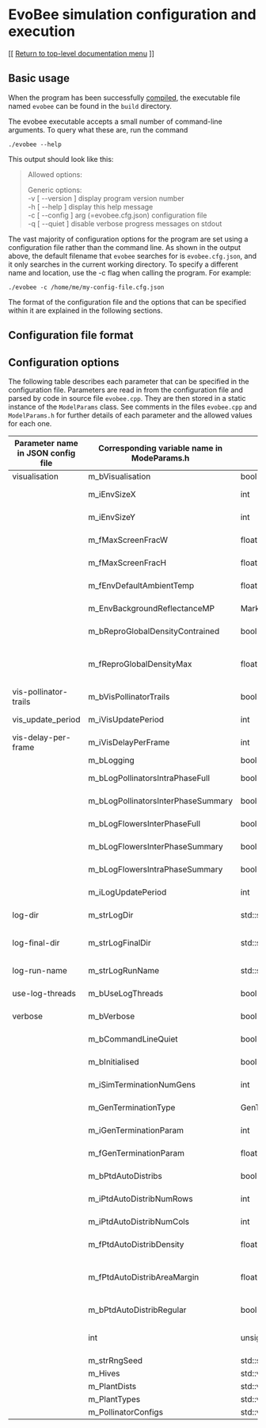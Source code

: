 # EvoBee simulation configuration and execution

[[ [Return to top-level documentation menu](../../README.md) ]]

## Basic usage

When the program has been successfully [compiled](evobee-install.md), the executable file named `evobee` can be found in the `build` directory.

The evobee executable accepts a small number of command-line arguments. To query what these are, run the command

    ./evobee --help

This output should look like this:

>  Allowed options:      
>  
> Generic options:  
> -v [ --version ] display program version number  
> -h [ --help ] display this help message  
> -c [ --config ] arg (=evobee.cfg.json) configuration file  
> -q [ --quiet ] disable verbose progress messages on stdout

The vast majority of configuration options for the program are set using a configuration file rather than the command line. As shown in the output above, the default filename that `evobee` searches for is `evobee.cfg.json`, and it only searches in the current working directory. To specify a different name and location, use the -c flag when calling the program. For example:

    ./evobee -c /home/me/my-config-file.cfg.json

The format of the configuration file and the options that can be specified within it are explained in the following sections.

## Configuration file format

## Configuration options

The following table describes each parameter that can be specified in the configuration file. Parameters are read in from the configuration file and parsed by code in source file `evobee.cpp`. They are then stored in a static instance of the `ModelParams` class. See comments in the files `evobee.cpp` and `ModelParams.h` for further details of each parameter and the allowed values for each one.

|Parameter name in JSON config file|Corresponding variable name in ModeParams.h|Type of variable|Description|
 |---|---|---|---|  
|visualisation|m_bVisualisation|bool|Use visualiation for this run?|  
| |m_iEnvSizeX|int|Environment size (num patches) in x direction|  
| |m_iEnvSizeY|int|Environment size (num patches) in y direction|  
| |m_fMaxScreenFracW|float|Max fraction of screen size for vis window width|  
| |m_fMaxScreenFracH|float|Max fraction of screen size for vis window height|  
| |m_fEnvDefaultAmbientTemp|float|Default ambient temperature for all Patches (in Celsius)|  
| |m_EnvBackgroundReflectanceMP|MarkerPoint|Default background reflectance Marker Point for each Patch|  
| |m_bReproGlobalDensityContrained|bool|During a reproduction cycle, is global plant density constrained?|  
| |m_fReproGlobalDensityMax|float|If m_bReproGlobalDensityContrained, what is the maximum allowed density?|  
|vis-pollinator-trails|m_bVisPollinatorTrails|bool|Display trails of pollinators' past movements?|  
|vis_update_period|m_iVisUpdatePeriod|int|Number of model steps between each update of visualisation|  
|vis-delay-per-frame|m_iVisDelayPerFrame|int|Specifies a delay (in ms) per frame of the visualisation code|  
| |m_bLogging|bool|Is logging required for this run?|  
| |m_bLogPollinatorsIntraPhaseFull|bool|Log full pollinator info every m_iLogUpdatePeriod steps|  
| |m_bLogPollinatorsInterPhaseSummary|bool|Log summary pollinator info at end of each generation|  
| |m_bLogFlowersInterPhaseFull|bool|Log full flower info at end of each generation|  
| |m_bLogFlowersInterPhaseSummary|bool|Log summary flower info at end of each generation|  
| |m_bLogFlowersIntraPhaseSummary|bool|Log summary flower info every m_iLogUpdatePeriod steps|  
| |m_iLogUpdatePeriod|int|Number of model steps between each update of logger|  
|log-dir|m_strLogDir|std::string|Directory name for logging output during a run|  
|log-final-dir|m_strLogFinalDir|std::string|Directory to which to move all log files at end of run (if blank, files are kept in m_strLogDir)|  
|log-run-name|m_strLogRunName|std::string|Run name to be used as prefix for log filenames|  
|use-log-threads|m_bUseLogThreads|bool|Use a separate thread for writing log files?|  
|verbose|m_bVerbose|bool|Should progress messages be printed on stdout?|  
| |m_bCommandLineQuiet|bool|Was the -q option used on command line?|  
| |m_bInitialised|bool|Flag to indicate that parmas have been intiialised|  
| |m_iSimTerminationNumGens|int|Terminate run after this number of generations|  
| |m_GenTerminationType|GenTerminationType|Method used to define termination criterion for a generation|  
| |m_iGenTerminationParam|int|Integer parameter associated with m_GenTerminationType|  
| |m_fGenTerminationParam|float|Float parameter associated with m_GenTerminationType|  
| |m_bPtdAutoDistribs|bool|Use auto-generation tool for Plant Type Distributions?|  
| |m_iPtdAutoDistribNumRows|int|PTD auto-generation number of rows of areas to generate|  
| |m_iPtdAutoDistribNumCols|int|PTD auto-generation number of columns of areas to generate|  
| |m_fPtdAutoDistribDensity|float|PTD auto-generation density of plants in each area|  
| |m_fPtdAutoDistribAreaMargin|float|PTD auto-generation margin without flowers in each area (expressed in percentage of area's smaller side length)|  
| |m_bPtdAutoDistribRegular|bool|Are the patches distributed in a regular or stockastic pattern?|  
| |int|unsigned|m_sNextFreePtdcId Each PlantTypeDistributionConfig gets its own unique id|  
| |m_strRngSeed|std::string|Seed string used to seeed RNG|  
| |m_Hives|std::vector\<HiveConfig\>|Configuration info for each hive|  
| |m_PlantDists|std::vector\<PlantTypeDistributionConfig\>|Config of plant distributions|  
| |m_PlantTypes|std::vector\<PlantTypeConfig\>|Config of plant types|  
| |m_PollinatorConfigs|std::vector\<PollinatorConfig\>|Config info for pollinator types|


<!--stackedit_data:
eyJoaXN0b3J5IjpbLTE4NTE5MDQwOTQsLTIwOTY5NjczNzcsLT
E3NDU0NDcwNDQsNDYxNzI4NTIyLC0xMTYyODE5NTg4LDIwNTY0
NTAzNjVdfQ==
-->